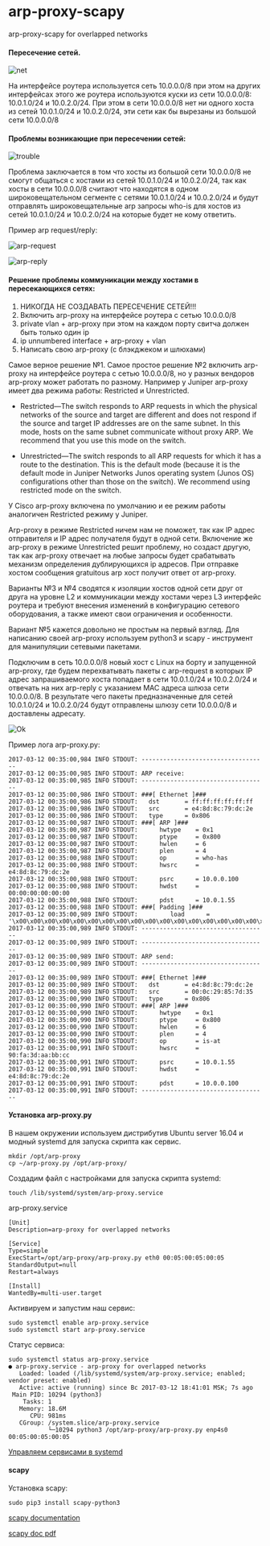 # arp-proxy-scapy
arp-proxy-scapy for overlapped networks

#### Пересечение сетей.
![net](https://github.com/Prototype-X/arp-proxy-scapy/blob/master/img/arp-proxy-scapy-1.png)

На интерфейсе роутера используется сеть 10.0.0.0/8 при этом на других интерфейсах этого же роутера используются куски из сети 10.0.0.0/8: 10.0.1.0/24 и 10.0.2.0/24. При этом в сети 10.0.0.0/8 нет ни одного хоста из сетей 10.0.1.0/24 и 10.0.2.0/24, эти сети как бы вырезаны из большой сети 10.0.0.0/8

#### Проблемы возникающие при пересечении сетей:
![trouble](https://github.com/Prototype-X/arp-proxy-scapy/blob/master/img/arp-proxy-scapy-2.png)

Проблема заключается в том что хосты из большой сети 10.0.0.0/8 не смогут общаться с хостами из сетей 10.0.1.0/24 и 10.0.2.0/24, так как хосты в сети 10.0.0.0/8 считают что находятся в одном широковещательном сегменте с сетями 10.0.1.0/24 и 10.0.2.0/24 и будут отправлять широковещательные arp запросы who-is для хостов из сетей 10.0.1.0/24 и 10.0.2.0/24 на которые будет не кому ответить.

Пример arp request/reply:

![arp-request](https://github.com/Prototype-X/arp-proxy-scapy/blob/master/img/arp-request.png)

![arp-reply](https://github.com/Prototype-X/arp-proxy-scapy/blob/master/img/arp-reply.png)

#### Решение проблемы коммуникации между хостами в пересекающихся сетях:

1. НИКОГДА НЕ СОЗДАВАТЬ ПЕРЕСЕЧЕНИЕ СЕТЕЙ!!!
2. Включить arp-proxy на интерфейсе роутера с сетью 10.0.0.0/8
3. private vlan + arp-proxy при этом на каждом порту свитча должен быть только один ip
4. ip unnumbered interface + arp-proxy + vlan
5. Написать свою arp-proxy (c блэкджеком и шлюхами)

Самое верное решение №1.
Самое простое решение №2 включить arp-proxy на интерфейсе роутера с сетью 10.0.0.0/8, но у разных вендоров arp-proxy может работать по разному. Например у Juniper arp-proxy имеет два режима работы: Restricted и Unrestricted.

* Restricted—The switch responds to ARP requests in which the physical networks of the source and target are different and does not respond if the source and target IP addresses are on the same subnet. In this mode, hosts on the same subnet communicate without proxy ARP. We recommend that you use this mode on the switch.

* Unrestricted—The switch responds to all ARP requests for which it has a route to the destination. This is the default mode (because it is the default mode in Juniper Networks Junos operating system (Junos OS) configurations other than those on the switch). We recommend using restricted mode on the switch.

У Cisco arp-proxy включена по умолчанию и ее режим работы аналогичен Restricted режиму у Juniper.

Arp-proxy в режиме Restricted ничем нам не поможет, так как IP адрес отправителя и IP адрес получателя будут в одной сети. Включение же arp-proxy в режиме Unrestricted решит проблему, но создаст другую, так как arp-proxy отвечает на любые запросы будет срабатывать механизм определения дублирующихся ip адресов. При отправке хостом сообщения gratuitous arp хост получит ответ от arp-proxy.

Варианты №3 и №4 сводятся к изоляции хостов одной сети друг от друга на уровне L2 и коммуникации между хостами через L3 интерфейс роутера и требуют внесения изменений в конфигурацию сетевого оборудования, а также имеют свои ограничения и особенности.

Вариант №5 кажется довольно не простым на первый взгляд. Для написанию своей arp-proxy используем python3 и scapy - инструмент для манипуляции сетевыми пакетами.

Подключим в сеть 10.0.0.0/8 новый хост с Linux на борту и запущенной arp-proxy, где будем перехватывать пакеты c arp-request в которых IP адрес запрашиваемого хоста попадает в сети 10.0.1.0/24 и 10.0.2.0/24 и отвечать на них arp-reply с указанием MAC адреса шлюза сети 10.0.0.0/8. В результате чего пакеты предназначенные для сетей 10.0.1.0/24 и 10.0.2.0/24 будут отправлены шлюзу сети 10.0.0.0/8 и доставлены адресату.

![Ok](https://github.com/Prototype-X/arp-proxy-scapy/blob/master/img/arp-proxy-scapy-3.png)

Пример лога arp-proxy.py:
```text
2017-03-12 00:35:00,984 INFO STDOUT: -----------------------------------
2017-03-12 00:35:00,985 INFO STDOUT: ARP receive:
2017-03-12 00:35:00,985 INFO STDOUT: -----------------------------------
2017-03-12 00:35:00,986 INFO STDOUT: ###[ Ethernet ]###
2017-03-12 00:35:00,986 INFO STDOUT:   dst       = ff:ff:ff:ff:ff:ff
2017-03-12 00:35:00,986 INFO STDOUT:   src       = e4:8d:8c:79:dc:2e
2017-03-12 00:35:00,986 INFO STDOUT:   type      = 0x806
2017-03-12 00:35:00,987 INFO STDOUT: ###[ ARP ]###
2017-03-12 00:35:00,987 INFO STDOUT:      hwtype    = 0x1
2017-03-12 00:35:00,987 INFO STDOUT:      ptype     = 0x800
2017-03-12 00:35:00,987 INFO STDOUT:      hwlen     = 6
2017-03-12 00:35:00,987 INFO STDOUT:      plen      = 4
2017-03-12 00:35:00,988 INFO STDOUT:      op        = who-has
2017-03-12 00:35:00,988 INFO STDOUT:      hwsrc     = e4:8d:8c:79:dc:2e
2017-03-12 00:35:00,988 INFO STDOUT:      psrc      = 10.0.0.100
2017-03-12 00:35:00,988 INFO STDOUT:      hwdst     = 00:00:00:00:00:00
2017-03-12 00:35:00,988 INFO STDOUT:      pdst      = 10.0.1.55
2017-03-12 00:35:00,988 INFO STDOUT: ###[ Padding ]###
2017-03-12 00:35:00,989 INFO STDOUT:         load      = '\x00\x00\x00\x00\x00\x00\x00\x00\x00\x00\x00\x00\x00\x00\x00\x00\x00\x00'
2017-03-12 00:35:00,989 INFO STDOUT: -----------------------------------
2017-03-12 00:35:00,989 INFO STDOUT: -----------------------------------
2017-03-12 00:35:00,989 INFO STDOUT: ARP send:
2017-03-12 00:35:00,989 INFO STDOUT: -----------------------------------
2017-03-12 00:35:00,989 INFO STDOUT: ###[ Ethernet ]###
2017-03-12 00:35:00,989 INFO STDOUT:   dst       = e4:8d:8c:79:dc:2e
2017-03-12 00:35:00,989 INFO STDOUT:   src       = 00:0c:29:85:7d:35
2017-03-12 00:35:00,990 INFO STDOUT:   type      = 0x806
2017-03-12 00:35:00,990 INFO STDOUT: ###[ ARP ]###
2017-03-12 00:35:00,990 INFO STDOUT:      hwtype    = 0x1
2017-03-12 00:35:00,990 INFO STDOUT:      ptype     = 0x800
2017-03-12 00:35:00,990 INFO STDOUT:      hwlen     = 6
2017-03-12 00:35:00,990 INFO STDOUT:      plen      = 4
2017-03-12 00:35:00,990 INFO STDOUT:      op        = is-at
2017-03-12 00:35:00,991 INFO STDOUT:      hwsrc     = 90:fa:3d:aa:bb:cc
2017-03-12 00:35:00,991 INFO STDOUT:      psrc      = 10.0.1.55
2017-03-12 00:35:00,991 INFO STDOUT:      hwdst     = e4:8d:8c:79:dc:2e
2017-03-12 00:35:00,991 INFO STDOUT:      pdst      = 10.0.0.100
2017-03-12 00:35:00,991 INFO STDOUT: -----------------------------------
```
#### Установка arp-proxy.py

В нашем окружении используем дистрибутив Ubuntu server 16.04 и модный systemd для запуска скрипта как сервис.

```text
mkdir /opt/arp-proxy
cp ~/arp-proxy.py /opt/arp-proxy/
```
Создадим файл с настройками для запуска скрипта systemd:
```text
touch /lib/systemd/system/arp-proxy.service
```
arp-proxy.service
```text
[Unit]
Description=arp-proxy for overlapped networks

[Service]
Type=simple
ExecStart=/opt/arp-proxy/arp-proxy.py eth0 00:05:00:05:00:05
StandardOutput=null
Restart=always

[Install]
WantedBy=multi-user.target
```
Активируем и запустим наш сервис:
```text
sudo systemctl enable arp-proxy.service
sudo systemctl start arp-proxy.service
```
Статус сервиса:
```text
sudo systemctl status arp-proxy.service
● arp-proxy.service - arp-proxy for overlapped networks
   Loaded: loaded (/lib/systemd/system/arp-proxy.service; enabled; vendor preset: enabled)
   Active: active (running) since Вс 2017-03-12 18:41:01 MSK; 7s ago
 Main PID: 10294 (python3)
    Tasks: 1
   Memory: 18.6M
      CPU: 981ms
   CGroup: /system.slice/arp-proxy.service
           └─10294 python3 /opt/arp-proxy/arp-proxy.py enp4s0 00:05:00:05:00:05
```
[Управляем сервисами в systemd](https://www.digitalocean.com/community/tutorials/how-to-use-systemctl-to-manage-systemd-services-and-units)

#### scapy

Установка scapy:
```text
sudo pip3 install scapy-python3
```
[scapy documentation](https://scapy.readthedocs.io/en/latest/)

[scapy doc pdf](http://www.secdev.org/projects/scapy/files/scapydoc.pdf)
